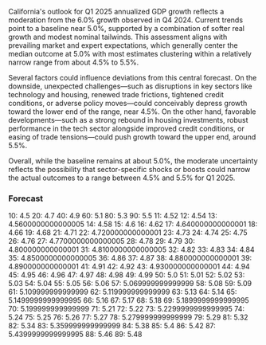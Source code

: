California's outlook for Q1 2025 annualized GDP growth reflects a moderation from the 6.0% growth observed in Q4 2024. Current trends point to a baseline near 5.0%, supported by a combination of softer real growth and modest nominal tailwinds. This assessment aligns with prevailing market and expert expectations, which generally center the median outcome at 5.0% with most estimates clustering within a relatively narrow range from about 4.5% to 5.5%.

Several factors could influence deviations from this central forecast. On the downside, unexpected challenges—such as disruptions in key sectors like technology and housing, renewed trade frictions, tightened credit conditions, or adverse policy moves—could conceivably depress growth toward the lower end of the range, near 4.5%. On the other hand, favorable developments—such as a strong rebound in housing investments, robust performance in the tech sector alongside improved credit conditions, or easing of trade tensions—could push growth toward the upper end, around 5.5%.

Overall, while the baseline remains at about 5.0%, the moderate uncertainty reflects the possibility that sector-specific shocks or boosts could narrow the actual outcomes to a range between 4.5% and 5.5% for Q1 2025.

### Forecast

10: 4.5
20: 4.7
40: 4.9
60: 5.1
80: 5.3
90: 5.5
11: 4.52
12: 4.54
13: 4.5600000000000005
14: 4.58
15: 4.6
16: 4.62
17: 4.640000000000001
18: 4.66
19: 4.68
21: 4.71
22: 4.720000000000001
23: 4.73
24: 4.74
25: 4.75
26: 4.76
27: 4.7700000000000005
28: 4.78
29: 4.79
30: 4.800000000000001
31: 4.8100000000000005
32: 4.82
33: 4.83
34: 4.84
35: 4.8500000000000005
36: 4.86
37: 4.87
38: 4.880000000000001
39: 4.890000000000001
41: 4.91
42: 4.92
43: 4.930000000000001
44: 4.94
45: 4.95
46: 4.96
47: 4.97
48: 4.98
49: 4.99
50: 5.0
51: 5.01
52: 5.02
53: 5.03
54: 5.04
55: 5.05
56: 5.06
57: 5.069999999999999
58: 5.08
59: 5.09
61: 5.109999999999999
62: 5.119999999999999
63: 5.13
64: 5.14
65: 5.1499999999999995
66: 5.16
67: 5.17
68: 5.18
69: 5.1899999999999995
70: 5.199999999999999
71: 5.21
72: 5.22
73: 5.2299999999999995
74: 5.24
75: 5.25
76: 5.26
77: 5.27
78: 5.279999999999999
79: 5.29
81: 5.32
82: 5.34
83: 5.359999999999999
84: 5.38
85: 5.4
86: 5.42
87: 5.4399999999999995
88: 5.46
89: 5.48